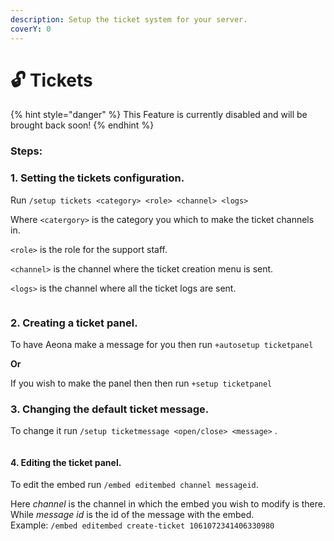 ```yaml
---
description: Setup the ticket system for your server.
coverY: 0
---
```


# 🔓 Tickets

{% hint style="danger" %}
This Feature is currently disabled and will be brought back soon!
{% endhint %}

### Steps:

### 1. Setting the tickets configuration.

Run `/setup tickets <category> <role> <channel> <logs>`

Where `<catergory>` is the category you which to make the ticket channels in.

`<role>` is the role for the support staff.

`<channel>`  is the channel where the ticket creation menu is sent.

`<logs>` is the channel where all the ticket logs are sent.

<figure><img src="https://media.discordapp.net/attachments/1062757801832742923/1062972940330729482/image.png" alt=""><figcaption></figcaption></figure>

### 2. Creating a ticket panel.

To have Aeona make a message for you then run `+autosetup ticketpanel`

**Or**

If you wish to make the panel then then run `+setup ticketpanel`

### 3. Changing the default ticket message.

To change it run `/setup ticketmessage <open/close> <message>` .

<figure><img src="https://media.discordapp.net/attachments/1062757801832742923/1062975186313420860/image.png" alt=""><figcaption></figcaption></figure>

#### 4. Editing the ticket panel.

To edit the embed run `/embed editembed channel messageid`.

Here _channel_ is the channel in which the embed you wish to modify is there. While _message id_ is the id of the message with the embed. \
Example: `/embed editembed create-ticket 1061072341406330980`


